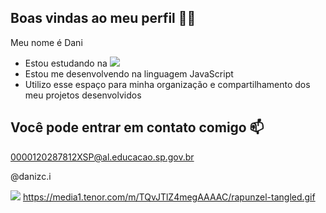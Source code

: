 ## Boas vindas ao meu perfil 💙💙
Meu nome é Dani

- Estou estudando na ![](Alura)
- Estou me desenvolvendo na linguagem JavaScript
- Utilizo esse espaço para minha organização e compartilhamento dos meu projetos desenvolvidos


## Você pode entrar em contato comigo  📫

0000120287812XSP@al.educacao.sp.gov.br

@danizc.i

![](https://media1.tenor.com/m/TQvJTlZ4megAAAAC/rapunzel-tangled.gif)
https://media1.tenor.com/m/TQvJTlZ4megAAAAC/rapunzel-tangled.gif
